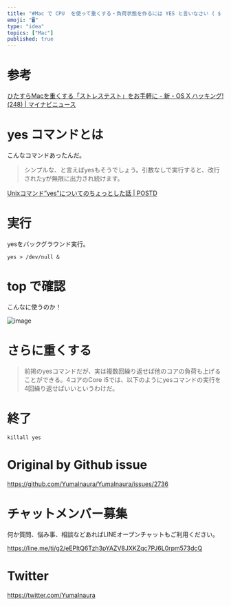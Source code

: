 ```yaml
---
title: "#Mac で CPU  を使って重くする・負荷状態を作るには YES と言いなさい ( $ yes > /dev/null &  )"
emoji: "🖥"
type: "idea"
topics: ["Mac"]
published: true
---
```


# 参考

[ひたすらMacを重くする「ストレステスト」をお手軽に - 新・OS X ハッキング!(248) | マイナビニュース](https://news.mynavi.jp/article/osxhack-248/)

# yes コマンドとは

こんなコマンドあったんだ。

>シンプルな、と言えばyesもそうでしょう。引数なしで実行すると、改行されたyが無限に出力され続けます。

[Unixコマンド”yes”についてのちょっとした話 | POSTD](https://postd.cc/a-little-story-about-the-yes-unix-command/)

# 実行

yesをバックグラウンド実行。

`yes > /dev/null & `

# top で確認

こんなに使うのか！

![image](https://user-images.githubusercontent.com/13635059/69016867-ee655300-09e5-11ea-8916-2dfb5a0aae11.png)

# さらに重くする

>前掲のyesコマンドだが、実は複数回繰り返せば他のコアの負荷も上げることができる。4コアのCore i5では、以下のようにyesコマンドの実行を4回繰り返せばいいというわけだ。

# 終了

`killall yes`

# Original by Github issue

https://github.com/YumaInaura/YumaInaura/issues/2736








<!-- Update From Qiita API -->

# チャットメンバー募集


何か質問、悩み事、相談などあればLINEオープンチャットもご利用ください。

https://line.me/ti/g2/eEPltQ6Tzh3pYAZV8JXKZqc7PJ6L0rpm573dcQ





# Twitter


https://twitter.com/YumaInaura


<!-- Update From Qiita API -->


